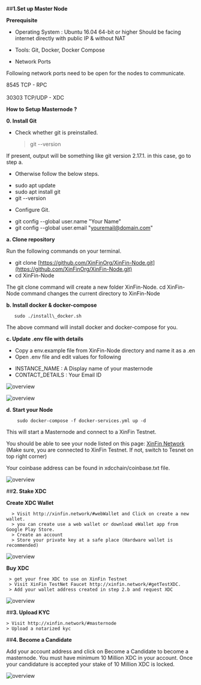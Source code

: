 
##**1.Set up Master Node**

**Prerequisite**

- Operating System : Ubuntu 16.04 64-bit or higher Should be facing internet directly with public IP & without NAT

- Tools: Git, Docker, Docker Compose

- Network Ports

Following network ports need to be open for the nodes to communicate.

8545  TCP - RPC <br>   
30303 TCP/UDP - XDC

**How to Setup Masternode ?**

**0. Install Git**

* Check whether git is preinstalled.

    > git --version

If present, output will be something like git version 2.17.1. in this case, go to step a.

* Otherwise follow the below steps.

- sudo apt update
- sudo apt install git
- git --version

* Configure Git.

- git config --global user.name "Your Name"
- git config --global user.email "youremail@domain.com"

**a. Clone repository**

Run the following commands on your terminal.

- git clone [https://github.com/XinFinOrg/XinFin-Node.git](https://github.com/XinFinOrg/XinFin-Node.git)
- cd XinFin-Node

The git clone command will create a new folder XinFin-Node. cd XinFin-Node command changes the current directory to XinFin-Node

**b. Install docker & docker-compose**

       sudo ./install\_docker.sh

The above command will install docker and docker-compose for you.

**c. Update .env file with details**

* Copy a env.example file from XinFin-Node directory and name it as a .en
* Open .env file and edit values for following

- INSTANCE_NAME : A Display name of your masternode
- CONTACT_DETAILS : Your Email ID

![overview](/assets/xinfin-node.png)

![overview](/assets/masternode-.env.png)


**d. Start your Node**

        sudo docker-compose -f docker-services.yml up -d

This will start a Masternode and connect to a XinFin Testnet.

You should be able to see your node listed on this page: [XinFin Network](https://www.xinfin.network) (Make sure, you are connected to XinFin Testnet. If not, switch to Tesnet on top right corner)

Your coinbase address can be found in xdcchain/coinbase.txt file.

![overview](/assets/masternode-listing.png)

##**2. Stake XDC**

  **Create XDC Wallet**

      > Visit http://xinfin.network/#webWallet and Click on create a new wallet.
      > you can create use a web wallet or download eWallet app from Google Play Store.
      > Create an account
      > Store your private key at a safe place (Hardware wallet is recommended)

![overview](/assets/xinfin_wallet.png)


   **Buy XDC**

     > get your free XDC to use on XinFin Testnet
     > Visit XinFin TestNet Faucet http://xinfin.network/#getTestXDC.
     > Add your wallet address created in step 2.b and request XDC

![overview](/assets/masternode-faucet.png)

##**3. Upload KYC**

    > Visit http://xinfin.network/#masternode
    > Upload a notarized kyc

##**4. Become a Candidate**

Add your account address and click on Become a Candidate to become a masternode. You must have minimum 10 Million XDC in your account. Once your candidature is accepted your stake of 10 Million XDC is locked.

![overview](/assets/1.png)
